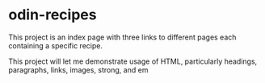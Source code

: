 # odin-recipes

This project is an index page with three links to different pages each containing a specific recipe.

This project will let me demonstrate usage of HTML, particularly headings, paragraphs, links, images, strong, and em